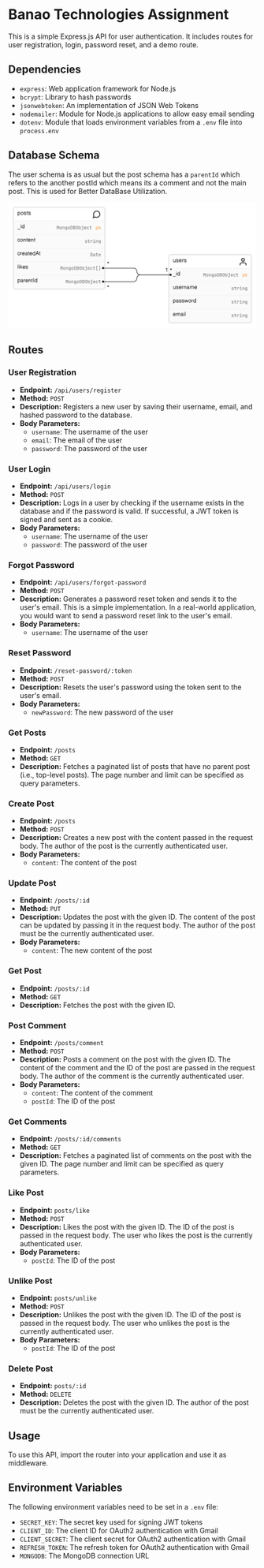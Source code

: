 # Banao Technologies Assignment

This is a simple Express.js API for user authentication. It includes routes for user registration, login, password reset, and a demo route.

## Dependencies

- `express`: Web application framework for Node.js
- `bcrypt`: Library to hash passwords
- `jsonwebtoken`: An implementation of JSON Web Tokens
- `nodemailer`: Module for Node.js applications to allow easy email sending
- `dotenv`: Module that loads environment variables from a `.env` file into `process.env`

## Database Schema

The user schema is as usual but the post schema has a `parentId` which refers to the another postId which means its a comment and not the main post. This is used for Better DataBase Utilization.

![](https://raw.githubusercontent.com/YuvarajSingh-0/NodeJS-assign/ed175af0303d9bb0846ea9c74febeceaf6f69f80/models/ER-Model.svg)

## Routes

### User Registration

- **Endpoint:** `/api/users/register`
- **Method:** `POST`
- **Description:** Registers a new user by saving their username, email, and hashed password to the database.
- **Body Parameters:**
  - `username`: The username of the user
  - `email`: The email of the user
  - `password`: The password of the user

### User Login

- **Endpoint:** `/api/users/login`
- **Method:** `POST`
- **Description:** Logs in a user by checking if the username exists in the database and if the password is valid. If successful, a JWT token is signed and sent as a cookie.
- **Body Parameters:**
  - `username`: The username of the user
  - `password`: The password of the user

### Forgot Password

- **Endpoint:** `/api/users/forgot-password`
- **Method:** `POST`
- **Description:** Generates a password reset token and sends it to the user's email. This is a simple implementation. In a real-world application, you would want to send a password reset link to the user's email.
- **Body Parameters:**
  - `username`: The username of the user

### Reset Password

- **Endpoint:** `/reset-password/:token`
- **Method:** `POST`
- **Description:** Resets the user's password using the token sent to the user's email.
- **Body Parameters:**
  - `newPassword`: The new password of the user

### Get Posts

- **Endpoint:** `/posts`
- **Method:** `GET`
- **Description:** Fetches a paginated list of posts that have no parent post (i.e., top-level posts). The page number and limit can be specified as query parameters.

### Create Post

- **Endpoint:** `/posts`
- **Method:** `POST`
- **Description:** Creates a new post with the content passed in the request body. The author of the post is the currently authenticated user.
- **Body Parameters:**
  - `content`: The content of the post

### Update Post

- **Endpoint:** `/posts/:id`
- **Method:** `PUT`
- **Description:** Updates the post with the given ID. The content of the post can be updated by passing it in the request body. The author of the post must be the currently authenticated user.
- **Body Parameters:**
  - `content`: The new content of the post

### Get Post

- **Endpoint:** `/posts/:id`
- **Method:** `GET`
- **Description:** Fetches the post with the given ID.

### Post Comment

- **Endpoint:** `/posts/comment`
- **Method:** `POST`
- **Description:** Posts a comment on the post with the given ID. The content of the comment and the ID of the post are passed in the request body. The author of the comment is the currently authenticated user.
- **Body Parameters:**
  - `content`: The content of the comment
  - `postId`: The ID of the post

### Get Comments

- **Endpoint:** `/posts/:id/comments`
- **Method:** `GET`
- **Description:** Fetches a paginated list of comments on the post with the given ID. The page number and limit can be specified as query parameters.

### Like Post

- **Endpoint:** `posts/like`
- **Method:** `POST`
- **Description:** Likes the post with the given ID. The ID of the post is passed in the request body. The user who likes the post is the currently authenticated user.
- **Body Parameters:**
  - `postId`: The ID of the post

### Unlike Post

- **Endpoint:** `posts/unlike`
- **Method:** `POST`
- **Description:** Unlikes the post with the given ID. The ID of the post is passed in the request body. The user who unlikes the post is the currently authenticated user.
- **Body Parameters:**
  - `postId`: The ID of the post

### Delete Post

- **Endpoint:** `posts/:id`
- **Method:** `DELETE`
- **Description:** Deletes the post with the given ID. The author of the post must be the currently authenticated user.

## Usage

To use this API, import the router into your application and use it as middleware.

## Environment Variables

The following environment variables need to be set in a `.env` file:

- `SECRET_KEY`: The secret key used for signing JWT tokens
- `CLIENT_ID`: The client ID for OAuth2 authentication with Gmail
- `CLIENT_SECRET`: The client secret for OAuth2 authentication with Gmail
- `REFRESH_TOKEN`: The refresh token for OAuth2 authentication with Gmail
- `MONGODB`: The MongoDB connection URL
